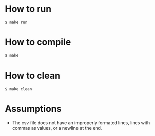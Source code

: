 # How to run
    $ make run
    
# How to compile
    $ make
    
# How to clean
    $ make clean

# Assumptions
- The csv file does not have an improperly formated lines, lines with commas as values, or a newline at the end.
